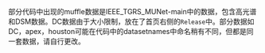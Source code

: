 部分代码中出现的muffle数据是IEEE_TGRS_MUNet-main中的数据，包含高光谱和DSM数据。DC数据由于大小限制，放在了首页右侧的`Release`中。部分数据如DC，apex，houston可能在代码中的datasetnames中命名稍有不同，但都是同一套数据，请自行更改。
